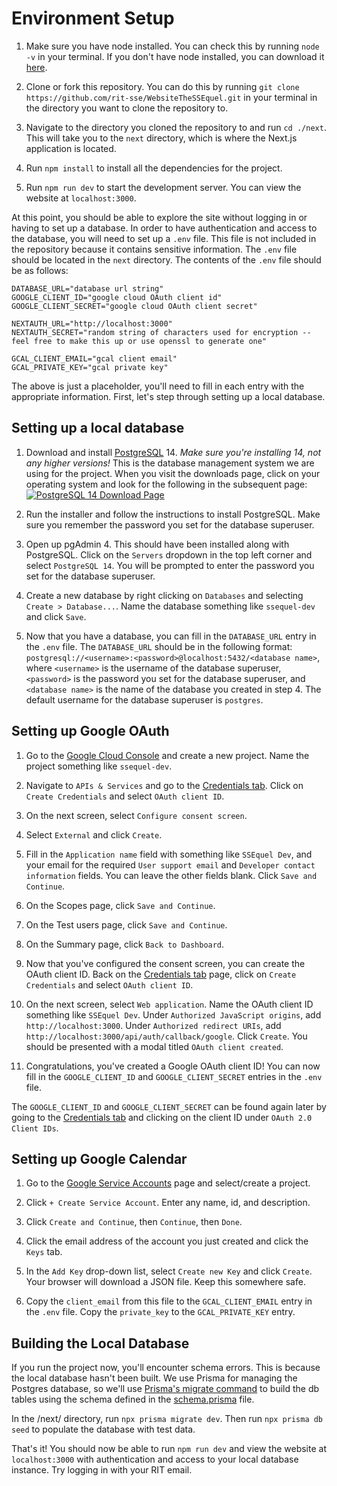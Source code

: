 # Environment Setup

1. Make sure you have node installed. You can check this by running `node -v` in your terminal. If you don't have node installed, you can download it [here](https://nodejs.org/en/download/).

2. Clone or fork this repository. You can do this by running `git clone https://github.com/rit-sse/WebsiteTheSSEquel.git` in your terminal in the directory you want to clone the repository to.

3. Navigate to the directory you cloned the repository to and run `cd ./next`. This will take you to the `next` directory, which is where the Next.js application is located.

4. Run `npm install` to install all the dependencies for the project.

5. Run `npm run dev` to start the development server. You can view the website at `localhost:3000`.

At this point, you should be able to explore the site without logging in or having to set up a database. In order to have authentication and access to the database, you will need to set up a `.env` file. This file is not included in the repository because it contains sensitive information. The `.env` file should be located in the `next` directory. The contents of the `.env` file should be as follows:

```
DATABASE_URL="database url string"
GOOGLE_CLIENT_ID="google cloud OAuth client id"
GOOGLE_CLIENT_SECRET="google cloud OAuth client secret"

NEXTAUTH_URL="http://localhost:3000"
NEXTAUTH_SECRET="random string of characters used for encryption -- feel free to make this up or use openssl to generate one"

GCAL_CLIENT_EMAIL="gcal client email"
GCAL_PRIVATE_KEY="gcal private key"
```

The above is just a placeholder, you'll need to fill in each entry with the appropriate information. First, let's step through setting up a local database.

## Setting up a local database

1. Download and install [PostgreSQL](https://www.postgresql.org/download/) 14. *Make sure you're installing 14, not any higher versions!* This is the database management system we are using for the project. When you visit the downloads page, click on your operating system and look for the following in the subsequent page: [![PostgreSQL 14 Download Page](https://i.imgur.com/VlfCWO6.png)](https://www.postgresql.org/download/)

2. Run the installer and follow the instructions to install PostgreSQL. Make sure you remember the password you set for the database superuser.

3. Open up pgAdmin 4. This should have been installed along with PostgreSQL. Click on the `Servers` dropdown in the top left corner and select `PostgreSQL 14`. You will be prompted to enter the password you set for the database superuser.

4. Create a new database by right clicking on `Databases` and selecting `Create > Database...`. Name the database something like `ssequel-dev` and click `Save`.

5. Now that you have a database, you can fill in the `DATABASE_URL` entry in the `.env` file. The `DATABASE_URL` should be in the following format: `postgresql://<username>:<password>@localhost:5432/<database name>`, where `<username>` is the username of the database superuser, `<password>` is the password you set for the database superuser, and `<database name>` is the name of the database you created in step 4. The default username for the database superuser is `postgres`.

## Setting up Google OAuth

1. Go to the [Google Cloud Console](https://console.cloud.google.com/) and create a new project. Name the project something like `ssequel-dev`.

2. Navigate to `APIs & Services` and go to the [Credentials tab](https://console.cloud.google.com/apis/credentials). Click on `Create Credentials` and select `OAuth client ID`.

3. On the next screen, select `Configure consent screen`.

4. Select `External` and click `Create`.

5. Fill in the `Application name` field with something like `SSEquel Dev`, and your email for the required `User support email` and `Developer contact information` fields. You can leave the other fields blank. Click `Save and Continue`.

6. On the Scopes page, click `Save and Continue`.

7. On the Test users page, click `Save and Continue`.

8. On the Summary page, click `Back to Dashboard`.

9. Now that you've configured the consent screen, you can create the OAuth client ID. Back on the [Credentials tab](https://console.cloud.google.com/apis/credentials) page, click on `Create Credentials` and select `OAuth client ID`.

10. On the next screen, select `Web application`. Name the OAuth client ID something like `SSEquel Dev`. Under `Authorized JavaScript origins`, add `http://localhost:3000`. Under `Authorized redirect URIs`, add `http://localhost:3000/api/auth/callback/google`. Click `Create`. You should be presented with a modal titled `OAuth client created`.

11. Congratulations, you've created a Google OAuth client ID! You can now fill in the `GOOGLE_CLIENT_ID` and `GOOGLE_CLIENT_SECRET` entries in the `.env` file.

The `GOOGLE_CLIENT_ID` and `GOOGLE_CLIENT_SECRET` can be found again later by going to the [Credentials tab](https://console.cloud.google.com/apis/credentials) and clicking on the client ID under `OAuth 2.0 Client IDs`.

## Setting up Google Calendar

1. Go to the [Google Service Accounts](https://console.developers.google.com/iam-admin/serviceaccounts) page and select/create a project.

2. Click `+ Create Service Account`. Enter any name, id, and description.

3. Click `Create and Continue`, then `Continue`, then `Done`.

4. Click the email address of the account you just created and click the `Keys` tab.

5. In the `Add Key` drop-down list, select `Create new Key` and click `Create`. Your browser will download a JSON file. Keep this somewhere safe.

6. Copy the `client_email` from this file to the `GCAL_CLIENT_EMAIL` entry in the `.env` file. Copy the `private_key` to the `GCAL_PRIVATE_KEY` entry.

## Building the Local Database

If you run the project now, you'll encounter schema errors. This is because the local database hasn't been built. We use Prisma for managing the Postgres database, so we'll use [Prisma's migrate command](https://www.prisma.io/docs/concepts/components/prisma-migrate/migrate-development-production) to build the db tables using the schema defined in the [schema.prisma](../next/prisma/schema.prisma) file.

In the /next/ directory, run `npx prisma migrate dev`. Then run `npx prisma db seed` to populate the database with test data.

That's it! You should now be able to run `npm run dev` and view the website at `localhost:3000` with authentication and access to your local database instance. Try logging in with your RIT email.
